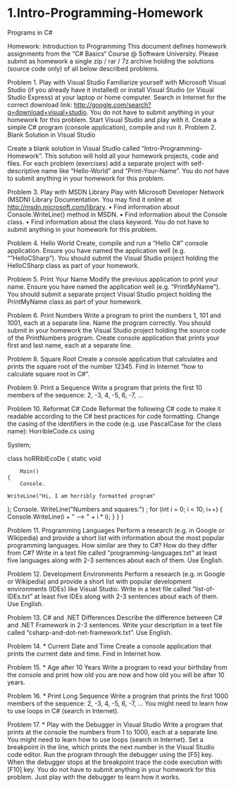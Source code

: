 1.Intro-Programming-Homework
============================

Programs in C# 

Homework: Introduction to Programming
This document defines homework assignments from the “C# Basics“ Course @ Software University. Please submit as homework a single zip / rar / 7z archive holding the solutions (source code only) of all below described problems.

Problem 1.	Play with Visual Studio
Familiarize yourself with Microsoft Visual Studio (if you already have it installed) or install Visual Studio (or Visual Studio Express) at your laptop or home computer. Search in Internet for the correct download link: http://google.com/search?q=download+visual+studio. You do not have to submit anything in your homework for this problem.
Start Visual Studio and play with it. Create a simple C# program (console application), compile and run it.
Problem 2.	Blank Solution in Visual Studio

Create a blank solution in Visual Studio called “Intro-Programming-Homework”. This solution will hold all your homework projects, code and files. For each problem (exercises) add a separate project with self-descriptive name like “Hello-World” and “Print-Your-Name”. You do not have to submit anything in your homework for this problem.

Problem 3.	Play with MSDN Library
Play with Microsoft Developer Network (MSDN) Library Documentation. You may find it online at http://msdn.microsoft.com/library.
•	Find information about Console.WriteLine() method in MSDN.
•	Find information about the Console class.
•	Find information about the class keyword.
You do not have to submit anything in your homework for this problem.

Problem 4.	Hello World
Create, compile and run a “Hello C#” console application. Ensure you have named the application well (e.g. “”HelloCSharp”). You should submit the Visual Studio project holding the HelloCSharp class as part of your homework.

Problem 5.	Print Your Name
Modify the previous application to print your name. Ensure you have named the application well (e.g. “PrintMyName”). You should submit a separate project Visual Studio project holding the PrintMyName class as part of your homework.

Problem 6.	Print Numbers
Write a program to print the numbers 1, 101 and 1001, each at a separate line. Name the program correctly. You should submit in your homework the Visual Studio project holding the source code of the PrintNumbers program.
Create console application that prints your first and last name, each at a separate line.

Problem 8.	Square Root
Create a console application that calculates and prints the square root of the number 12345. Find in Internet “how to calculate square root in C#”.

Problem 9.	Print a Sequence
Write a program that prints the first 10 members of the sequence: 2, -3, 4, -5, 6, -7, ...

Problem 10.	Reformat C# Code
Reformat the following C# code to make it readable according to the C# best practices for code formatting. Change the casing of the identifiers in the code (e.g. use PascalCase for the class name):
HorribleCode.cs
using

System;

class hoRRiblEcoDe
{
    static
     void

        Main()
    {
        Console.

    WriteLine("Hi, I am horribly formatted program"
); Console.
      WriteLine("Numbers and squares:")
; for (int i = 0;
i < 10;
i++)
        {
            Console.WriteLine(i +
                " --> " + i
                *
                i);
        }
    }
}

Problem 11.	Programming Languages
Perform a research (e.g. in Google or Wikipedia) and provide a short list with information about the most popular programming languages. How similar are they to C#? How do they differ from C#? Write in a text file called “programming-languages.txt” at least five languages along with 2-3 sentences about each of them. Use English.

Problem 12.	Development Environments
Perform a research (e.g. in Google or Wikipedia) and provide a short list with popular development environments (IDEs) like Visual Studio. Write in a text file called “list-of-IDEs.txt” at least five IDEs along with 2-3 sentences about each of them. Use English.

Problem 13.	C# and .NET Differences
Describe the difference between C# and .NET Framework in 2-3 sentences. Write your description in a text file called “csharp-and-dot-net-framework.txt”. Use English.

Problem 14.	* Current Date and Time
Create a console application that prints the current date and time. Find in Internet how.

Problem 15.	* Age after 10 Years
Write a program to read your birthday from the console and print how old you are now and how old you will be after 10 years.

Problem 16.	* Print Long Sequence
Write a program that prints the first 1000 members of the sequence: 2, -3, 4, -5, 6, -7, … You might need to learn how to use loops in C# (search in Internet).

Problem 17.	* Play with the Debugger in Visual Studio
Write a program that prints at the console the numbers from 1 to 1000, each at a separate line. You might need to learn how to use loops (search in Internet). Set a breakpoint in the line, which prints the next number in the Visual Studio code editor. Run the program through the debugger using the [F5] key. When the debugger stops at the breakpoint trace the code execution with [F10] key. You do not have to submit anything in your homework for this problem. Just play with the debugger to learn how it works.


